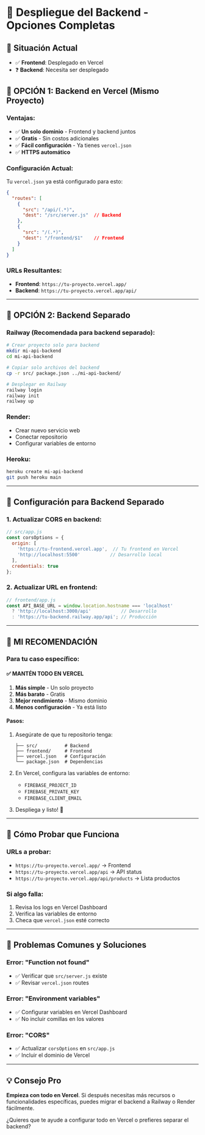 # 🚀 Despliegue del Backend - Opciones Completas

## 🎯 **Situación Actual**
- ✅ **Frontend**: Desplegado en Vercel
- ❓ **Backend**: Necesita ser desplegado

## 🥇 **OPCIÓN 1: Backend en Vercel (Mismo Proyecto)**

### **Ventajas:**
- ✅ **Un solo dominio** - Frontend y backend juntos
- ✅ **Gratis** - Sin costos adicionales
- ✅ **Fácil configuración** - Ya tienes `vercel.json`
- ✅ **HTTPS automático**

### **Configuración Actual:**
Tu `vercel.json` ya está configurado para esto:
```json
{
  "routes": [
    {
      "src": "/api/(.*)",
      "dest": "/src/server.js"  // Backend
    },
    {
      "src": "/(.*)",
      "dest": "/frontend/$1"    // Frontend
    }
  ]
}
```

### **URLs Resultantes:**
- **Frontend**: `https://tu-proyecto.vercel.app/`
- **Backend**: `https://tu-proyecto.vercel.app/api/`

---

## 🥈 **OPCIÓN 2: Backend Separado**

### **Railway (Recomendada para backend separado):**
```bash
# Crear proyecto solo para backend
mkdir mi-api-backend
cd mi-api-backend

# Copiar solo archivos del backend
cp -r src/ package.json ../mi-api-backend/

# Desplegar en Railway
railway login
railway init
railway up
```

### **Render:**
- Crear nuevo servicio web
- Conectar repositorio
- Configurar variables de entorno

### **Heroku:**
```bash
heroku create mi-api-backend
git push heroku main
```

---

## 🔧 **Configuración para Backend Separado**

### **1. Actualizar CORS en backend:**
```javascript
// src/app.js
const corsOptions = {
  origin: [
    'https://tu-frontend.vercel.app',  // Tu frontend en Vercel
    'http://localhost:5500'           // Desarrollo local
  ],
  credentials: true
};
```

### **2. Actualizar URL en frontend:**
```javascript
// frontend/app.js
const API_BASE_URL = window.location.hostname === 'localhost'
  ? 'http://localhost:3000/api'           // Desarrollo
  : 'https://tu-backend.railway.app/api'; // Producción
```

---

## 🎯 **MI RECOMENDACIÓN**

### **Para tu caso específico:**

#### **✅ MANTÉN TODO EN VERCEL**
1. **Más simple** - Un solo proyecto
2. **Más barato** - Gratis
3. **Mejor rendimiento** - Mismo dominio
4. **Menos configuración** - Ya está listo

#### **Pasos:**
1. Asegúrate de que tu repositorio tenga:
   ```
   ├── src/          # Backend
   ├── frontend/     # Frontend  
   ├── vercel.json   # Configuración
   └── package.json  # Dependencias
   ```

2. En Vercel, configura las variables de entorno:
   - `FIREBASE_PROJECT_ID`
   - `FIREBASE_PRIVATE_KEY` 
   - `FIREBASE_CLIENT_EMAIL`

3. Despliega y listo! 🚀

---

## 🧪 **Cómo Probar que Funciona**

### **URLs a probar:**
- `https://tu-proyecto.vercel.app/` → Frontend
- `https://tu-proyecto.vercel.app/api` → API status
- `https://tu-proyecto.vercel.app/api/products` → Lista productos

### **Si algo falla:**
1. Revisa los logs en Vercel Dashboard
2. Verifica las variables de entorno
3. Checa que `vercel.json` esté correcto

---

## 🚨 **Problemas Comunes y Soluciones**

### **Error: "Function not found"**
- ✅ Verificar que `src/server.js` existe
- ✅ Revisar `vercel.json` routes

### **Error: "Environment variables"**
- ✅ Configurar variables en Vercel Dashboard
- ✅ No incluir comillas en los valores

### **Error: "CORS"**
- ✅ Actualizar `corsOptions` en `src/app.js`
- ✅ Incluir el dominio de Vercel

---

## 💡 **Consejo Pro**

**Empieza con todo en Vercel**. Si después necesitas más recursos o funcionalidades específicas, puedes migrar el backend a Railway o Render fácilmente.

¿Quieres que te ayude a configurar todo en Vercel o prefieres separar el backend? 